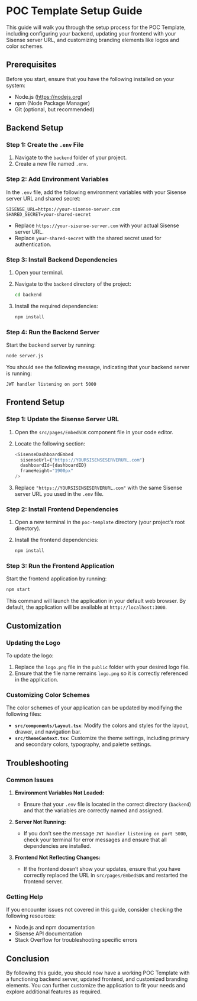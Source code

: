 # POC Template Setup Guide

This guide will walk you through the setup process for the POC Template, including configuring your backend, updating your frontend with your Sisense server URL, and customizing branding elements like logos and color schemes.

## Prerequisites

Before you start, ensure that you have the following installed on your system:

- Node.js (https://nodejs.org)
- npm (Node Package Manager)
- Git (optional, but recommended)

## Backend Setup

### Step 1: Create the `.env` File

1. Navigate to the `backend` folder of your project.
2. Create a new file named `.env`.

### Step 2: Add Environment Variables

In the `.env` file, add the following environment variables with your Sisense server URL and shared secret:

```
SISENSE_URL=https://your-sisense-server.com
SHARED_SECRET=your-shared-secret
```

- Replace `https://your-sisense-server.com` with your actual Sisense server URL.
- Replace `your-shared-secret` with the shared secret used for authentication.

### Step 3: Install Backend Dependencies

1. Open your terminal.
2. Navigate to the `backend` directory of the project:

   ```bash
   cd backend
   ```

3. Install the required dependencies:

   ```bash
   npm install
   ```

### Step 4: Run the Backend Server

Start the backend server by running:

```bash
node server.js
```

You should see the following message, indicating that your backend server is running:

```
JWT handler listening on port 5000
```

## Frontend Setup

### Step 1: Update the Sisense Server URL

1. Open the `src/pages/EmbedSDK` component file in your code editor.
2. Locate the following section:

   ```javascript
   <SisenseDashboardEmbed
     sisenseUrl={"https://YOURSISENSESERVERURL.com"}
     dashboardId={dashboardID}
     frameHeight="1900px"
   />
   ```

3. Replace `"https://YOURSISENSESERVERURL.com"` with the same Sisense server URL you used in the `.env` file.

### Step 2: Install Frontend Dependencies

1. Open a new terminal in the `poc-template` directory (your project’s root directory).
2. Install the frontend dependencies:

   ```bash
   npm install
   ```

### Step 3: Run the Frontend Application

Start the frontend application by running:

```bash
npm start
```

This command will launch the application in your default web browser. By default, the application will be available at `http://localhost:3000`.

## Customization

### Updating the Logo

To update the logo:

1. Replace the `logo.png` file in the `public` folder with your desired logo file.
2. Ensure that the file name remains `logo.png` so it is correctly referenced in the application.

### Customizing Color Schemes

The color schemes of your application can be updated by modifying the following files:

- **`src/components/Layout.tsx`**: Modify the colors and styles for the layout, drawer, and navigation bar.
- **`src/themeContext.tsx`**: Customize the theme settings, including primary and secondary colors, typography, and palette settings.

## Troubleshooting

### Common Issues

1. **Environment Variables Not Loaded:**
   - Ensure that your `.env` file is located in the correct directory (`backend`) and that the variables are correctly named and assigned.
   
2. **Server Not Running:**
   - If you don’t see the message `JWT handler listening on port 5000`, check your terminal for error messages and ensure that all dependencies are installed.

3. **Frontend Not Reflecting Changes:**
   - If the frontend doesn’t show your updates, ensure that you have correctly replaced the URL in `src/pages/EmbedSDK` and restarted the frontend server.

### Getting Help

If you encounter issues not covered in this guide, consider checking the following resources:

- Node.js and npm documentation
- Sisense API documentation
- Stack Overflow for troubleshooting specific errors

## Conclusion

By following this guide, you should now have a working POC Template with a functioning backend server, updated frontend, and customized branding elements. You can further customize the application to fit your needs and explore additional features as required.
